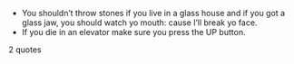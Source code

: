  - You shouldn’t throw stones if you live in a glass house and if you got a glass jaw, you should watch yo mouth: cause I’ll break yo face.
 - If you die in an elevator make sure you press the UP button.

2 quotes